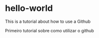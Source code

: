 # hello-world
This is a tutorial about how to use a Github

Primeiro tutorial sobre como utilizar o github
